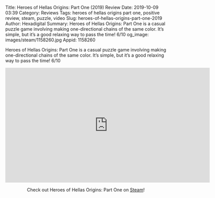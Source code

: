 Title: Heroes of Hellas Origins: Part One (2019) Review
Date: 2019-10-09 03:39
Category: Reviews
Tags: heroes of hellas origins part one, positive review, steam, puzzle, video
Slug: heroes-of-hellas-origins-part-one-2019
Author: Hexadigital
Summary: Heroes of Hellas Origins: Part One is a casual puzzle game involving making one-directional chains of the same color. It’s simple, but it’s a good relaxing way to pass the time! 6/10
og_image: images/steam/1158260.jpg
Appid: 1158260

Heroes of Hellas Origins: Part One is a casual puzzle game involving making one-directional chains of the same color. It’s simple, but it’s a good relaxing way to pass the time! 6/10

<center><iframe src="https://www.youtube.com/embed/b2JN-WyvXfc?feature=oembed" allow="accelerometer; autoplay; encrypted-media; gyroscope; picture-in-picture" width="640" height="360" frameborder="0"></iframe>

Check out Heroes of Hellas Origins: Part One on [Steam](https://store.steampowered.com/app/1158260/?curator_clanid=34633900)!</center>
